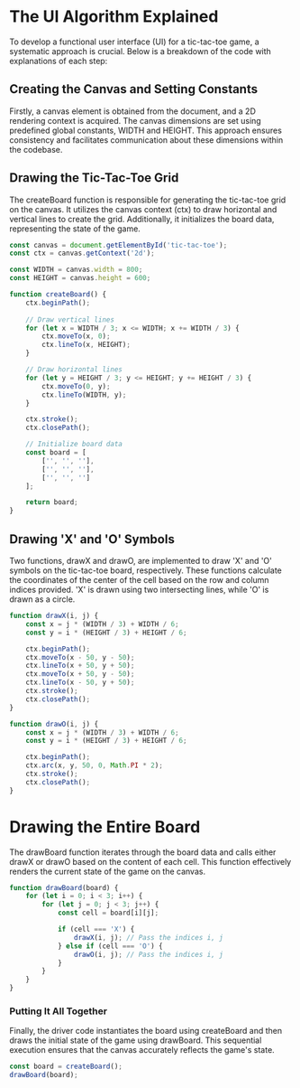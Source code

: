 # The UI Algorithm Explained

To develop a functional user interface (UI) for a tic-tac-toe game, a systematic approach is crucial. Below is a breakdown of the code with explanations of each step:
## Creating the Canvas and Setting Constants

Firstly, a canvas element is obtained from the document, and a 2D rendering context is acquired. The canvas dimensions are set using predefined global constants, WIDTH and HEIGHT. This approach ensures consistency and facilitates communication about these dimensions within the codebase.

## Drawing the Tic-Tac-Toe Grid

The createBoard function is responsible for generating the tic-tac-toe grid on the canvas. It utilizes the canvas context (ctx) to draw horizontal and vertical lines to create the grid. Additionally, it initializes the board data, representing the state of the game.

```js
const canvas = document.getElementById('tic-tac-toe');
const ctx = canvas.getContext('2d');

const WIDTH = canvas.width = 800;
const HEIGHT = canvas.height = 600;

function createBoard() {
    ctx.beginPath();
    
    // Draw vertical lines
    for (let x = WIDTH / 3; x <= WIDTH; x += WIDTH / 3) {
        ctx.moveTo(x, 0);
        ctx.lineTo(x, HEIGHT);
    }

    // Draw horizontal lines
    for (let y = HEIGHT / 3; y <= HEIGHT; y += HEIGHT / 3) {
        ctx.moveTo(0, y);
        ctx.lineTo(WIDTH, y);
    }

    ctx.stroke();
    ctx.closePath();

    // Initialize board data
    const board = [
        ['', '', ''],
        ['', '', ''],
        ['', '', '']
    ];

    return board;
}
```
## Drawing 'X' and 'O' Symbols
Two functions, drawX and drawO, are implemented to draw 'X' and 'O' symbols on the tic-tac-toe board, respectively. These functions calculate the coordinates of the center of the cell based on the row and column indices provided. 'X' is drawn using two intersecting lines, while 'O' is drawn as a circle.

```js
function drawX(i, j) {
    const x = j * (WIDTH / 3) + WIDTH / 6;
    const y = i * (HEIGHT / 3) + HEIGHT / 6;

    ctx.beginPath();
    ctx.moveTo(x - 50, y - 50);
    ctx.lineTo(x + 50, y + 50);
    ctx.moveTo(x + 50, y - 50);
    ctx.lineTo(x - 50, y + 50);
    ctx.stroke();
    ctx.closePath();
}

function drawO(i, j) {
    const x = j * (WIDTH / 3) + WIDTH / 6;
    const y = i * (HEIGHT / 3) + HEIGHT / 6;

    ctx.beginPath();
    ctx.arc(x, y, 50, 0, Math.PI * 2);
    ctx.stroke();
    ctx.closePath();
}
```
# Drawing the Entire Board

The drawBoard function iterates through the board data and calls either drawX or drawO based on the content of each cell. This function effectively renders the current state of the game on the canvas.
```js
function drawBoard(board) {
    for (let i = 0; i < 3; i++) {
        for (let j = 0; j < 3; j++) {
            const cell = board[i][j];

            if (cell === 'X') {
                drawX(i, j); // Pass the indices i, j
            } else if (cell === 'O') {
                drawO(i, j); // Pass the indices i, j
            }
        }
    }
}

```
### Putting It All Together

Finally, the driver code instantiates the board using createBoard and then draws the initial state of the game using drawBoard. This sequential execution ensures that the canvas accurately reflects the game's state.

```js
const board = createBoard();
drawBoard(board);
```